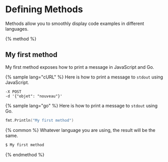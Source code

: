 # Defining Methods

Methods allow you to smoothly display code examples in different languages.

{% method %}
## My first method

My first method exposes how to print a message in JavaScript and Go.

{% sample lang="cURL" %}
Here is how to print a message to `stdout` using JavaScript.

```cURL
-X POST 
-d '{"objet": "nouveau"}'
```

{% sample lang="go" %}
Here is how to print a message to `stdout` using Go.

```go
fmt.Println("My first method")
```

{% common %}
Whatever language you are using, the result will be the same.

```bash
$ My first method
```
{% endmethod %}
